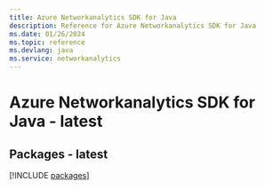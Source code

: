 ```yaml
---
title: Azure Networkanalytics SDK for Java
description: Reference for Azure Networkanalytics SDK for Java
ms.date: 01/26/2024
ms.topic: reference
ms.devlang: java
ms.service: networkanalytics
---
```

# Azure Networkanalytics SDK for Java - latest
## Packages - latest
[!INCLUDE [packages](networkanalytics-index.md)]